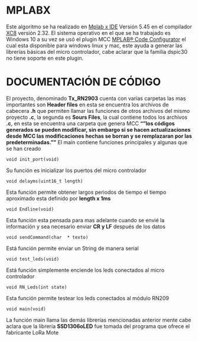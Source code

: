 # MPLABX
Este algoritmo se ha realizado en [Mplab x IDE](https://www.microchip.com/en-us/development-tools-tools-and-software/mplab-x-ide) Versión 5.45 en el compilador [XC8]( https://www.microchip.com/en-us/development-tools-tools-and-software/mplab-xc-compilers) versión 2.32. El sistema operativo en el que se ha trabajado es Windows 10 a su vez se usó el plugin MCC [MPLAB® Code Configurator]( https://www.microchip.com/en-us/development-tools-tools-and-software/embedded-software-center/mplab-code-configurator) el cual esta disponible para windows linux y mac, este ayuda a generar las librerías básicas del micro controlador, cabe aclarar que la familia dspic30 no tiene soporte en este plugin.

# DOCUMENTACIÓN DE CÓDIGO 
El proyecto, denominado **Tx_RN2903** cuenta con varias carpetas las mas importantes son **Header files** en esta se encuentra los archivos de cabecera **.h** que permiten llamar las funciones de otros archivos del mismo proyecto **.c**, la segunda es **Sours Files**, la cual contiene todos los archivos **.c**, en esta se encuentra una carpeta que genera MCC **“”los códigos generados se pueden modificar, sin embargo si se hacen actualizaciones desde MCC las modificaciones hechas se borran y se remplazaran por las predeterminadas.””**
El main contiene funciones principales y algunas que se han creado 

```
void init_port(void)
```
Su función es inicializar los puertos del micro controlador 
```
void delayms(uint16_t length)
```
Esta función permite obtener largos periodos de tiempo el tiempo aproximado esta definido por **length x 1ms**
```
void Endline(void)
```
Esta función esta pensada para mas adelante cuando se envié la información y sea necesario enviar  **CR y LF** después de los datos 
```
void sendCommand(char  * texto)
```
Está función permite enviar un String de manera serial 
```
void test_leds(void)
```
Está función simplemente enciende los leds conectados al micro controlador
```
void RN_Leds(int state)
```
Esta función permite testear los leds conectados al módulo RN209
```
void main(void) 
```
La función main llama las demás librerías mencionadas anterior mente cabe aclara que la librería **SSD1306oLED** fue tomada del programa que ofrece el fabricante LoRa Mote
